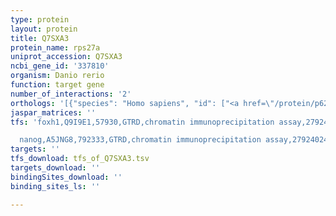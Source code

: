 ```yaml
---
type: protein
layout: protein
title: Q7SXA3
protein_name: rps27a
uniprot_accession: Q7SXA3
ncbi_gene_id: '337810'
organism: Danio rerio
function: target gene
number_of_interactions: '2'
orthologs: '[{"species": "Homo sapiens", "id": ["<a href=\"/protein/p62979\">P62979</a>"]}, {"species": "Mus musculus", "id": ["<a href=\"/protein/p62983\">P62983</a>"]}, {"species": "Rattus norvegicus", "id": ["<a href=\"/protein/p62982\">P62982</a>"]}, {"species": "Drosophila melanogaster", "id": ["<a href=\"/protein/p15357\">P15357</a>"]}, {"species": "Caenorhabditis elegans", "id": ["<a href=\"/protein/p37165\">P37165</a>"]}, {"species": "Saccharomyces cerevisiae", "id": ["<a href=\"/protein/p05759\">P05759</a>"]}]'
jaspar_matrices: ''
tfs: 'foxh1,Q9I9E1,57930,GTRD,chromatin immunoprecipitation assay,27924024%5Buid%5D,No

  nanog,A5JNG8,792333,GTRD,chromatin immunoprecipitation assay,27924024%5Buid%5D,No'
targets: ''
tfs_download: tfs_of_Q7SXA3.tsv
targets_download: ''
bindingSites_download: ''
binding_sites_ls: ''

---
```

